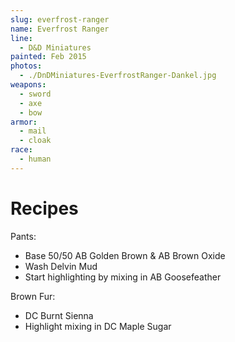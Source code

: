 ```yaml
---
slug: everfrost-ranger
name: Everfrost Ranger
line:
  - D&D Miniatures
painted: Feb 2015
photos:
  - ./DnDMiniatures-EverfrostRanger-Dankel.jpg
weapons:
  - sword
  - axe
  - bow
armor:
  - mail
  - cloak
race:
  - human
---
```


# Recipes

Pants:

- Base 50/50 AB Golden Brown & AB Brown Oxide
- Wash Delvin Mud
- Start highlighting by mixing in AB Goosefeather

Brown Fur:

- DC Burnt Sienna
- Highlight mixing in DC Maple Sugar
